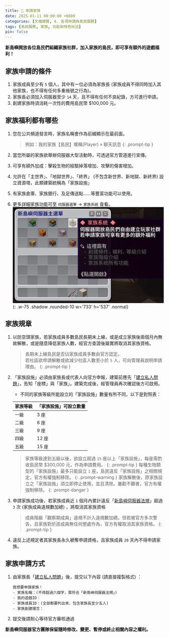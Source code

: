 ```yaml
---
title: 🤝 申請家族
date: 2025-01-11 00:00:00 +0800
categories: [文檔總覽, 4. 各項申請與島民服務]
tags: [島民服務, 家族, 功能與特色玩法]
pin: false
---
```


**新島嶼開放各位島民們組織家族社群，加入家族的島民，即可享有額外的遊戲福利！**

## 家族申請的條件
1. 家族成員至少有 `5` 個人，其中有一位必須為家族長 (家族成員不得同時加入其他家族，也不得有任何多重帳號之行為)。
2. 家族長必須加入伺服器至少 `14` 天，且不得有任何不良紀錄，方可進行申請。
3. 創建家族時須消耗一次性的費用島民幣 $100,000 元。
  
## 家族福利都有哪些
1. 您在公共頻道發言時，家族名稱會作為前綴顯示在最前面。

    > 例如：我的家族【島民】暱稱(Player) » 聊天訊息
      {: .prompt-tip }

2. 當您所屬的家族欲舉辦伺服器大型活動時，可透過官方管道進行宣傳。
3. 可享有額外加成：擊殺生物的經驗掉落增加、攻擊的傷害增加。
4. 允許在「主世界」、「地獄世界」、「終界」 (不包含新世界、新地獄、新終界) 設立資源塔，此類建築統稱為「家族設施」
5. 有家族倉庫、家族銀行、及足傳送點……等豐富功能可以使用。
6. 更多詳細家族功能可至 `伺服器選單` → `家族系統` 查看。
    ![Desktop View](/assets/img/post/申請家族_001.png){: .w-75 .shadow .rounded-10 w='733' h='537' .normal}

## 家族規章
1. 以防空頭家族，若家族成員多數島民長期未上線，或是成立家族後兩個月內無故解散，或是隨意降低家族人數，經官方查證後屬實將取消其家族資格。
    > 長期未上線島民是否佔家族成員多數由官方認定。  
    > 若社區欲申請解散或欲減少社區人數至小於 `5` 人，可向管理員說明申請理由。
      {: .prompt-tip }

2. 「家族設施」必須由家族長或代表人向官方申報，建築前應先「[建立私人問題](discord://discord.com/channels/848202526250893383/971376509048729650)」，告知「座標」與「家族」。建築完成後，經管理員再次確認後方可啟用。

     - 不同的家族等級所能設立的「家族設施」數量有所不同，以下是對照表：

      | 家族等級 | 「家族設施」可設立數量 |
      | :------- | :--------------------- |
      | 一級     | 3 座                   |
      | 二級     | 6 座                   |
      | 三級     | 9 座                   |
      | 四級     | 12 座                  |
      | 五級     | 15 座                  |

    > 家族等級達到五級以後，欲設立超過 `15` 座以上「家族設施」，每座需酌收島民幣 $300,000 元，作為申請費用。
      {: .prompt-tip }
    > 每種生物類型的「家族設施」最多只能設立 `1` 座，島民違反「家族設施」之相關規定，官方有權強制移除。
      {: .prompt-warning }
    > 家族解散後，原家族設立之「家族設施」須立即停止使用，並且清除。屢勸不聽者，官方有權強制移除。
      {: .prompt-danger }

3. 申請家族成功後，若家族成員近 `1` 個月內累計違反「[新島嶼伺服器法規](/posts/伺服器法規/)」超過 `3` 次 (家族成員違規數加總) ，將取消其家族資格
    > 成員階級「觀察期成員」違規不計入違規數加總。但若被官方多次警告，且家族對於該成員無任何懲處作為，官方有權取消其家族資格。
      {: .prompt-tip }

4. 違反上述規定者其家族長永久褫奪申請資格，且家族成員 `20` 天內不得申請家族。

## 家族申請方式
1. 由家族長「[建立私人問題](discord://discord.com/channels/848202526250893383/971376509048729650)」後，提交以下內容 (請直接複製格式) ：

    ```text
    我想要申請家族！
    - 家族名稱：(不得超過六個字，需符合「新島嶼伺服器法規」)
    - 我的遊戲ID：
    - 家族成員ID：(全部都要列出來，包含家族長至少五人)
    - 家族創建理念：
    ```

2. 提交後請耐心等待官方審核通過

**新島嶼伺服器官方團隊保留隨時修改、變更、暫停或終止相關內容之權利。**